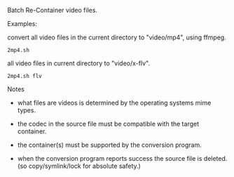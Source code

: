 Batch Re-Container video files.

Examples:

convert all video files in the current directory to "video/mp4", using ffmpeg.
```
2mp4.sh
```
all video files in current directory to "video/x-flv".
```
2mp4.sh flv
```
Notes

* what files are videos is determined by the operating systems mime types.

* the codec in the source file must be compatible with the target container.

* the container(s) must be supported by the conversion program. 

* when the conversion program reports success the source file is deleted. (so copy/symlink/lock for absolute safety.)
